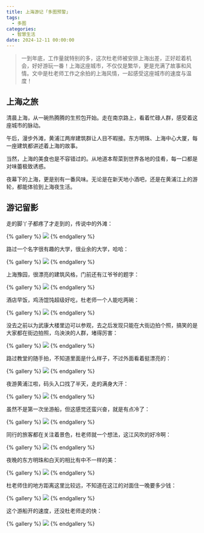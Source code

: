 ```yaml
---
title: 上海游记「多图预警」
tags:
  - 多图
categories:
  - 智慧生活
date: 2024-12-11 00:00:00
---
```


> 一到年底，工作量就特别的多，这次杜老师被安排上海出差，正好趁着机会，好好游玩一番！上海这座城市，不仅仅是繁华，更是充满了故事和风情。文中是杜老师工作之余拍的上海风情，一起感受这座城市的速度与温度！

<!-- more -->

## 上海之旅

清晨上海，从一碗热腾腾的生煎包开始。走在南京路上，看着忙碌人群，感受着这座城市的脉动。

午后，漫步外滩，黄浦江两岸建筑群让人目不暇接。东方明珠、上海中心大厦，每一座建筑都讲述着上海的故事。

当然，上海的美食也是不容错过的。从地道本帮菜到世界各地的佳肴，每一口都是对味蕾极致诱惑。

夜幕下的上海，更是别有一番风味。无论是在新天地小酒吧，还是在黄浦江上的游轮，都能体验到上海夜生活。

## 游记留影

走的脚丫子都疼了才走到的，传说中的外滩：

{% gallery %}
![](https://cdn.dusays.com/2024/12/777-1.jpg)
{% endgallery %}

路过一个名字很有趣的大学，很业余的大学，哈哈：

{% gallery %}
![](https://cdn.dusays.com/2024/12/777-2.jpg)
{% endgallery %}

上海豫园，很漂亮的建筑风格，门前还有江爷爷的题字：

{% gallery %}
![](https://cdn.dusays.com/2024/12/777-3.jpg)
{% endgallery %}

酒店早饭，鸡汤馄饨超级好吃，杜老师一个人能吃两碗：

{% gallery %}
![](https://cdn.dusays.com/2024/12/777-4.jpg)
{% endgallery %}

没去之前以为武康大楼里边可以参观，去之后发现只能在大街边拍个照，搞笑的是大家都在街边拍照，乌泱泱的人群，堵得厉害：

{% gallery %}
![](https://cdn.dusays.com/2024/12/777-5.jpg)
{% endgallery %}

路过教堂的随手拍，不知道里面是什么样子，不过外面看着挺漂亮的：

{% gallery %}
![](https://cdn.dusays.com/2024/12/777-6.jpg)
{% endgallery %}

夜游黄浦江啦，码头入口找了半天，走的满身大汗：

{% gallery %}
![](https://cdn.dusays.com/2024/12/777-7.jpg)
{% endgallery %}

虽然不是第一次坐游船，但这感觉还蛮兴奋，就是有点冷了：

{% gallery %}
![](https://cdn.dusays.com/2024/12/777-8.jpg)
{% endgallery %}

同行的旅客都在关注着景色，杜老师就一个想法，这江风吹的好冷啊：

{% gallery %}
![](https://cdn.dusays.com/2024/12/777-9.jpg)
{% endgallery %}

夜晚的东方明珠和白天的相比有中不一样的美：

{% gallery %}
![](https://cdn.dusays.com/2024/12/777-10.jpg)
{% endgallery %}

杜老师住的地方距离这里比较远，不知道在这江的对面住一晚要多少钱：

{% gallery %}
![](https://cdn.dusays.com/2024/12/777-11.jpg)
{% endgallery %}

这个游船开的速度，还没杜老师走的快：

{% gallery %}
![](https://cdn.dusays.com/2024/12/777-12.jpg)
{% endgallery %}